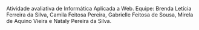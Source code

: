 Atividade avaliativa de Informática Aplicada a Web.
Equipe: Brenda Letícia Ferreira da Silva, Camila Feitosa Pereira, Gabrielle Feitosa de Sousa, Mirela de Aquino Vieira e Nataly Pereira da Silva.
